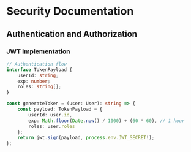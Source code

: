 # Security Documentation

## Authentication and Authorization

### JWT Implementation
```typescript
// Authentication flow
interface TokenPayload {
    userId: string;
    exp: number;
    roles: string[];
}

const generateToken = (user: User): string => {
    const payload: TokenPayload = {
        userId: user.id,
        exp: Math.floor(Date.now() / 1000) + (60 * 60), // 1 hour
        roles: user.roles
    };
    return jwt.sign(payload, process.env.JWT_SECRET!);
};